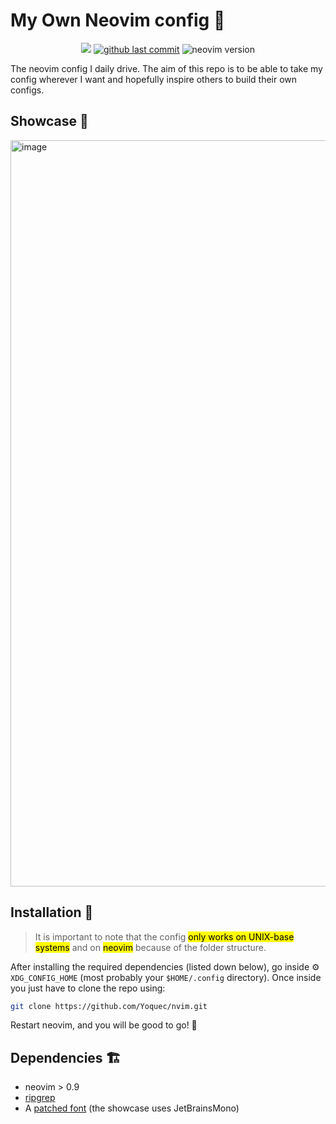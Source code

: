 # My Own Neovim config 🚀

<p align="center">
    <a href="https://github.com/yoquec/nvim/stargazers"><img src="https://img.shields.io/github/stars/yoquec/nvim?colora=363a4f&colorb=b7bdf8&style=for-the-badge"></a>
    <a href="https://github.com/yoquec/nvim/commits/main"><img alt="github last commit" src="https://img.shields.io/github/last-commit/yoquec/nvim?color=98c379&style=for-the-badge"></a>
    <img alt="neovim version" src="https://img.shields.io/badge/neovim-> v0.9.0-e5c07b?style=for-the-badge&logo=neovim">
</p>

The neovim config I daily drive. The aim of this repo is to be able to take my config wherever I want and hopefully inspire others to build their own configs.

## Showcase 🤩

<img width="1859" height="1194" alt="image" src="https://github.com/user-attachments/assets/ecae11de-47ec-4e17-b1fb-ecf0c1cb1af9" />


## Installation 🧰
>It is important to note that the config <mark>only works on UNIX-base systems</mark> and on <mark>neovim</mark> because of the folder structure.

After installing the required dependencies (listed down below), go inside ⚙ `XDG_CONFIG_HOME` (most probably your `$HOME/.config` directory). Once inside you just have to clone the repo using: 
```bash
git clone https://github.com/Yoquec/nvim.git
```

Restart neovim, and you will be good to go! 🎉


## Dependencies 🏗
- neovim > 0.9
- [ripgrep](https://github.com/BurntSushi/ripgrep)
- A [patched font](https://nerdfonts.com) (the showcase uses JetBrainsMono)

